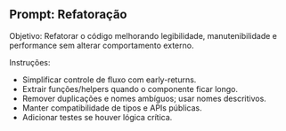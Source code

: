 ## Prompt: Refatoração

Objetivo: Refatorar o código melhorando legibilidade, manutenibilidade e performance sem alterar comportamento externo.

Instruções:
- Simplificar controle de fluxo com early-returns.
- Extrair funções/helpers quando o componente ficar longo.
- Remover duplicações e nomes ambíguos; usar nomes descritivos.
- Manter compatibilidade de tipos e APIs públicas.
- Adicionar testes se houver lógica crítica.

